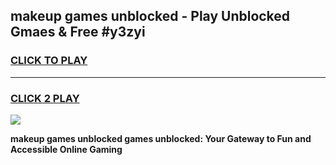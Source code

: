 
## makeup games unblocked - Play Unblocked Gmaes & Free #y3zyi
<h3>
<a href="https://news.freeplayer.one?title=makeup_games_unblocked&ref=26F">CLICK TO PLAY</a></h3>
<hr>

<h3>
<a href="https://news.freeplayer.one?title=makeup_games_unblocked&ref=26F">CLICK 2 PLAY</a>
  
</h3>

<a href="https://news.freeplayer.one?title=makeup_games_unblocked&ref=26F/"><img src="https://clearcache.store/games.png"></a>


**makeup games unblocked games unblocked: Your Gateway to Fun and Accessible Online Gaming**
